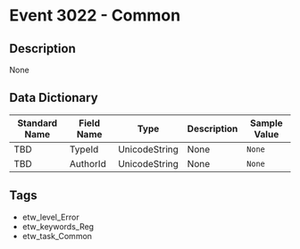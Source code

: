 # Event 3022 - Common

## Description
None

## Data Dictionary
|Standard Name|Field Name|Type|Description|Sample Value|
|---|---|---|---|---|
|TBD|TypeId|UnicodeString|None|`None`|
|TBD|AuthorId|UnicodeString|None|`None`|

## Tags
* etw_level_Error
* etw_keywords_Reg
* etw_task_Common